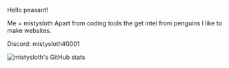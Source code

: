 Hello peasant!

Me = mistysloth
Apart from coding tools the get intel from penguins I like to make websites.

Discord: mistysloth#0001

![mistysloth's GitHub stats](https://github-readme-stats.vercel.app/api?username=mistysloth&count_private=true)
